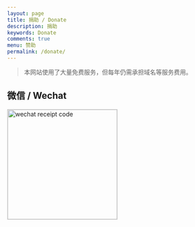```yaml
---
layout: page
title: 捐助 / Donate
description: 捐助
keywords: Donate
comments: true
menu: 赞助
permalink: /donate/
---
```


> 本网站使用了大量免费服务，但每年仍需承担域名等服务费用。



## 微信 / Wechat

<img style="width:256px;border:1px solid lightgrey;" src="{{ assets_base_url }}/assets/images/receipt-code-wechat.jpeg" alt="wechat receipt code" />

<!-- ## 支付宝 / Alipay -->
<!--  -->
<!-- <img style="width:256px;border:1px solid lightgrey;" src="{{ assets_base_url }}/assets/images/receipt-code-alipay.jpeg" alt="alipay receipt code" /> -->
